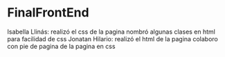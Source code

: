 # FinalFrontEnd

Isabella Llinás: realizó el css de la pagina
nombró algunas clases en html para facilidad de css
Jonatan Hilario: realizó el html de la pagina
colaboro con pie de pagina de la pagina en css
